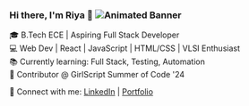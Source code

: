 ### Hi there, I'm Riya 👋                                                                                                         ![Animated Banner](https://media0.giphy.com/media/v1.Y2lkPTc5MGI3NjExMWFkaTQ5b3FwOHVvOG9uNDdrYXNjejduMmV0ODBnb2NqaWc3Y252aSZlcD12MV9pbnRlcm5hbF9naWZfYnlfaWQmY3Q9Zw/1FbU0sArGktaGGDe99/giphy.gif)

🎓 B.Tech ECE | Aspiring Full Stack Developer                                                                                      
💻 Web Dev | React | JavaScript | HTML/CSS | VLSI Enthusiast  
📚 Currently learning: Full Stack, Testing, Automation  
🌱 Contributor @ GirlScript Summer of Code '24

🔗 Connect with me:
[LinkedIn](https://www.linkedin.com/in/riya-shah-9188b8285/) | [Portfolio](https://riyashah7411.github.io/Portfolio/)


